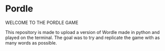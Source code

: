 # Pordle

WELCOME TO THE PORDLE GAME

This repository is made to upload a version of Wordle made in python and played on the terminal. The goal was to try and replicate the game with as many words as possible.


